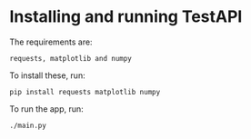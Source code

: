 # Installing and running TestAPI

The requirements are:

`requests, matplotlib and numpy`

To install these, run:

`pip install requests matplotlib numpy`

To run the app, run:

`./main.py`
